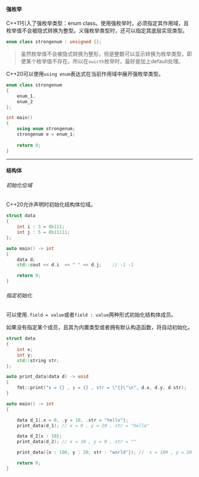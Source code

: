 #### 强枚举

C++11引入了强枚举类型：enum class。使用强枚举时，必须指定其作用域，且枚举值不会被隐式转换为整型。义强枚举类型时，还可以指定其底层实现类型。

```cpp
enum class strongenum : unsigned {};
```

>   虽然枚举值不会被隐式转换为整形，但是整数可以显示转换为枚举类型，即使某个枚举值不存在。所以在`swicth`枚举时，最好是加上default处理。

C++20可以使用`using enum`表达式在当前作用域中展开强枚举类型。

```cpp
enum class strongenum
{
    enum_1,
    enum_2
};

int main()
{
    using enum strongenum;
    strongenum e = enum_1;
    
	return 0;
}
```

---

#### 结构体

###### 初始化位域

C++20允许声明时初始化结构体位域。

```cpp
struct data
{
    int i : 3 = 0b111;
    int j : 5 = 0b11111;
};

auto main() -> int
{
    data d;
    std::cout << d.i  << " " << d.j;    // -1 -1

    return 0;
}
```

###### 指定初始化

可以使用`.field = value`或者`field : value`两种形式初始化结构体成员。

如果没有指定某个成员，且其为内置类型或者拥有默认构造函数，将自动初始化。

```cpp
struct data
{
    int x;
    int y;
    std::string str;
};

auto print_data(data d) -> void
{
    fmt::print("x = {} , y = {} , str = \"{}\"\n", d.x, d.y, d.str);
}

auto main() -> int
{

    data d_1{.x = 0, .y = 10, .str = "hello"};
    print_data(d_1); // x = 0 , y = 10 , str = "hello"

    data d_2{x : 10};
    print_data(d_2); // x = 10 , y = 0 , str = ""

    print_data({x : 100, y : 20, str : "world"}); //  x = 100 , y = 20 , str = "world"

    return 0;
}
```

